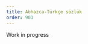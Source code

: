 ```yaml
---
title: Abhazca-Türkçe sözlük
order: 901
---
```


<p>
  <i class="fas fa-person-digging"></i>
  Work in progress
</p>

